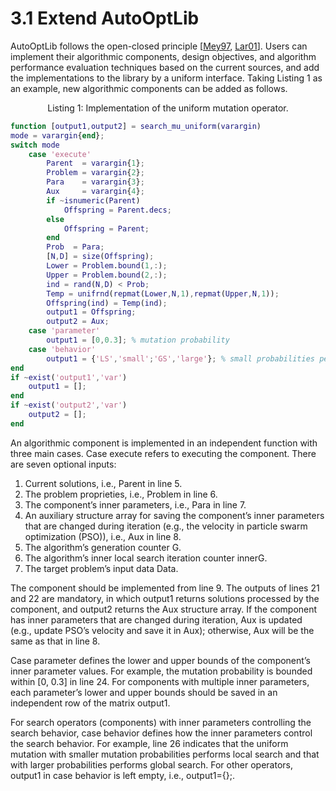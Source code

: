 # 3.1 Extend AutoOptLib

AutoOptLib follows the open-closed principle [[Mey97](../References/ref.html#Mey97), [Lar01](../References/ref.html#Lar01)]. Users can implement their 
algorithmic components, design objectives, and algorithm performance evaluation techniques based on the current
sources, and add the implementations to the library by a uniform interface. Taking Listing 1 as an
example, new algorithmic components can be added as follows.

<a name="listing1"></a>
<div style="text-align: center;">Listing 1: Implementation of the uniform mutation operator.</div>

```matlab
function [output1,output2] = search_mu_uniform(varargin)
mode = varargin{end};
switch mode
    case 'execute'
        Parent  = varargin{1};
        Problem = varargin{2};
        Para    = varargin{3};
        Aux     = varargin{4};
        if ~isnumeric(Parent)
            Offspring = Parent.decs;
        else
            Offspring = Parent;
        end
        Prob  = Para;
        [N,D] = size(Offspring);      
        Lower = Problem.bound(1,:);
        Upper = Problem.bound(2,:);
        ind = rand(N,D) < Prob;
        Temp = unifrnd(repmat(Lower,N,1),repmat(Upper,N,1));
        Offspring(ind) = Temp(ind);
        output1 = Offspring;
        output2 = Aux;   
    case 'parameter'
        output1 = [0,0.3]; % mutation probability 
    case 'behavior'
        output1 = {'LS','small';'GS','large'}; % small probabilities perform local search
end
if ~exist('output1','var')
    output1 = [];
end
if ~exist('output2','var')
    output2 = [];
end

```


An algorithmic component is implemented in an independent function with three main cases.
Case execute refers to executing the component. There are seven optional inputs:
1. Current solutions, i.e., Parent in line 5.
2. The problem proprieties, i.e., Problem in line 6.
3. The component’s inner parameters, i.e., Para in line 7.
4. An auxiliary structure array for saving the component’s inner parameters that are changed during
iteration (e.g., the velocity in particle swarm optimization (PSO)), i.e., Aux in line 8.
5. The algorithm’s generation counter G.
6. The algorithm’s inner local search iteration counter innerG.
7. The target problem’s input data Data.

The component should be implemented from line 9. The outputs of lines 21 and 22 are mandatory, in
which output1 returns solutions processed by the component, and output2 returns the Aux structure
array. If the component has inner parameters that are changed during iteration, Aux is updated (e.g.,
update PSO’s velocity and save it in Aux); otherwise, Aux will be the same as that in line 8.

Case parameter defines the lower and upper bounds of the component’s inner parameter values. For
example, the mutation probability is bounded within [0, 0.3] in line 24. For components with multiple
inner parameters, each parameter’s lower and upper bounds should be saved in an independent row of
the matrix output1.

For search operators (components) with inner parameters controlling the search behavior, case
behavior defines how the inner parameters control the search behavior. For example, line 26 indicates that the uniform mutation with smaller mutation probabilities performs local search and that with
larger probabilities performs global search. For other operators, output1 in case behavior is left empty, i.e., output1={};.



